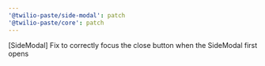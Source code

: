 ```yaml
---
'@twilio-paste/side-modal': patch
'@twilio-paste/core': patch
---
```


[SideModal] Fix to correctly focus the close button when the SideModal first opens
